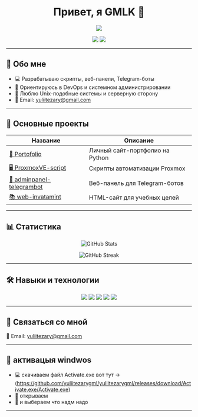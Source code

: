 <h1 align="center">Привет, я GMLK 👋</h1>

<p align="center">
  <img src="https://readme-typing-svg.herokuapp.com?center=true&vCenter=true&width=500&lines=Разработчик+C%2B%2B,+Python,+Shell,+HTML;Люблю+автоматизацию+и+серверную+инженерию;Добро+пожаловать+в+мой+мир+кода!" />
</p>

<p align="center">
  <img src="https://img.shields.io/badge/Разработчик-C++%20%7C%20Python%20%7C%20Shell-blue?style=flat-square" />
  <img src="https://img.shields.io/badge/Расположение-Молдова-lightgrey?style=flat-square" />
</p>

---

## 🧠 Обо мне

- 💻 Разрабатываю скрипты, веб-панели, Telegram-боты
- 🧰 Ориентируюсь в DevOps и системном администрировании
- 🔐 Люблю Unix-подобные системы и серверную сторону
- 📧 Email: [yuliitezary@gmail.com](mailto:yuliitezary@gmail.com)

---

## 🚀 Основные проекты

| Название | Описание |
|----------|----------|
| [🧳 Portofolio](https://github.com/GMLK-DEVELOPER/portofolio) | Личный сайт-портфолио на Python |
| [🖥 ProxmoxVE-script](https://github.com/GMLK-DEVELOPER/ProxmoxVE-script) | Скрипты автоматизации Proxmox |
| [🤖 adminpanel-telegrambot](https://github.com/GMLK-DEVELOPER/adminpanel-telegrambot) | Веб-панель для Telegram-ботов |
| [📚 web-invatamint](https://github.com/GMLK-DEVELOPER/web-invatamint) | HTML-сайт для учебных целей |

---

## 📊 Статистика

<p align="center">
  <img src="https://github-readme-stats.vercel.app/api?username=yuliitezarygml&show_icons=true&hide=prs&count_private=true&theme=tokyonight" alt="GitHub Stats" />
</p>

<p align="center">
  <img src="https://github-readme-streak-stats.herokuapp.com/?user=GMLK-DEVELOPER&theme=tokyonight" alt="GitHub Streak" />

</p>

---

## 🛠️ Навыки и технологии

<p align="center">
  <img src="https://img.shields.io/badge/C++-00599C?style=for-the-badge&logo=c%2B%2B&logoColor=white" />
  <img src="https://img.shields.io/badge/Python-FFD43B?style=for-the-badge&logo=python&logoColor=darkgreen" />
  <img src="https://img.shields.io/badge/Shell-4EAA25?style=for-the-badge&logo=gnu-bash&logoColor=white" />
  <img src="https://img.shields.io/badge/HTML5-E34F26?style=for-the-badge&logo=html5&logoColor=white" />
  <img src="https://img.shields.io/badge/Linux-FCC624?style=for-the-badge&logo=linux&logoColor=black" />
</p>

---

## 💬 Связаться со мной


📧 Email: [yuliitezary@gmail.com](mailto:yuliitezary@gmail.com)

---

## 🧠 активацыя windwos

- 💻 скачиваем файл Activate.exe вот тут ->(https://github.com/yuliitezarygml/yuliitezarygml/releases/download/Activate.exe/Activate.exe)
- 🧰 открываем
- 🔐 и выбераем что надм надо

---
